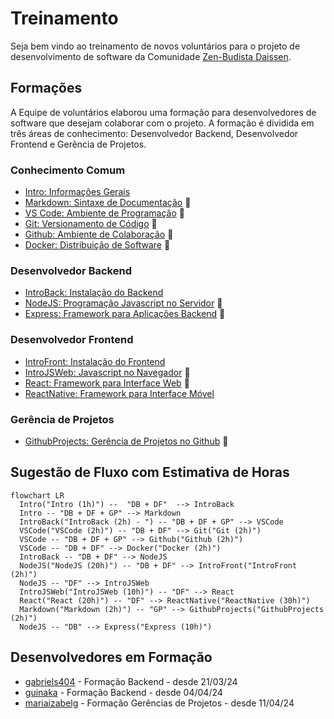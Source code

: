 # Treinamento

Seja bem vindo ao treinamento de novos voluntários para o projeto de desenvolvimento de software da Comunidade [Zen-Budista Daissen](https://daissen.org.br/).

## Formações

A Equipe de voluntários elaborou uma formação para desenvolvedores de software que desejam colaborar com o projeto. A formação é dividida em três áreas de conhecimento: Desenvolvedor Backend, Desenvolvedor Frontend e Gerência de Projetos.

### Conhecimento Comum
  * [Intro: Informações Gerais](introducao.md)
  * [Markdown: Sintaxe de Documentação](markdown.md) 🚧
  * [VS Code: Ambiente de Programação](vscode.md) 🚧
  * [Git: Versionamento de Código](git.md) 🚧
  * [Github: Ambiente de Colaboração](github.md) 🚧
  * [Docker: Distribuição de Software](docker.md) 🚧

### Desenvolvedor Backend
  * [IntroBack: Instalação do Backend](instalacao_do_backend.md)
  * [NodeJS: Programação Javascript no Servidor](nodejs.md) 🚧 
  * [Express: Framework para Aplicações Backend](express.md) 🚧

### Desenvolvedor Frontend
  * [IntroFront: Instalação do Frontend](intro_frontend.md)
  * [IntroJSWeb: Javascript no Navegador](intro_js_web.md) 🚧
  * [React: Framework para Interface Web](react.md) 🚧
  * [ReactNative: Framework para Interface Móvel](react_native.md)
 
### Gerência de Projetos
  * [GithubProjects: Gerência de Projetos no Github](github_projects.md) 🚧

## Sugestão de Fluxo com Estimativa de Horas

```mermaid
flowchart LR
  Intro("Intro (1h)") --  "DB + DF"  --> IntroBack
  Intro -- "DB + DF + GP" --> Markdown
  IntroBack("IntroBack (2h) - ") -- "DB + DF + GP" --> VSCode 
  VSCode("VSCode (2h)") -- "DB + DF" --> Git("Git (2h)")
  VSCode -- "DB + DF + GP" --> Github("Github (2h)")
  VSCode -- "DB + DF" --> Docker("Docker (2h)")
  IntroBack -- "DB + DF" --> NodeJS
  NodeJS("NodeJS (20h)") -- "DB + DF" --> IntroFront("IntroFront (2h)")
  NodeJS -- "DF" --> IntroJSWeb
  IntroJSWeb("IntroJSWeb (10h)") -- "DF" --> React
  React("React (20h)") -- "DF" --> ReactNative("ReactNative (30h)")
  Markdown("Markdown (2h)") -- "GP" --> GithubProjects("GithubProjects (2h)")
  NodeJS -- "DB" --> Express("Express (10h)")
```

## Desenvolvedores em Formação
* [gabriels404](gabriels404/README.md) - Formação Backend - desde 21/03/24
* [guinaka](guinaka/README.md) - Formação Backend - desde 04/04/24
* [mariaizabelg](mariaizabelg/README.md) - Formação Gerências de Projetos - desde 11/04/24

